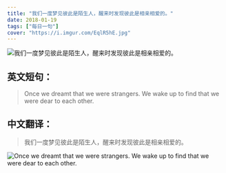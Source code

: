 ```yaml
---
title: "我们一度梦见彼此是陌生人，醒来时发现彼此是相亲相爱的。"
date: 2018-01-19
tags: ["每日一句"]
cover: "https://i.imgur.com/EqlR5hE.jpg"
---
```


![我们一度梦见彼此是陌生人，醒来时发现彼此是相亲相爱的。](https://i.imgur.com/m0I8mb6.jpg)

## 英文短句：
> Once we dreamt that we were strangers. We wake up to find that we were dear to each other. 

<!--more-->

## 中文翻译：
> 我们一度梦见彼此是陌生人，醒来时发现彼此是相亲相爱的。

![Once we dreamt that we were strangers. We wake up to find that we were dear to each other. ](https://i.imgur.com/bp6smk1.jpg)

